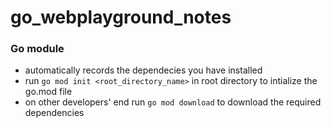 # go_webplayground_notes

### Go module
- automatically records the dependecies you have installed
- run `go mod init <root_directory_name>` in root directory to intialize the go.mod file
- on other developers' end run `go mod download` to download the required dependencies

